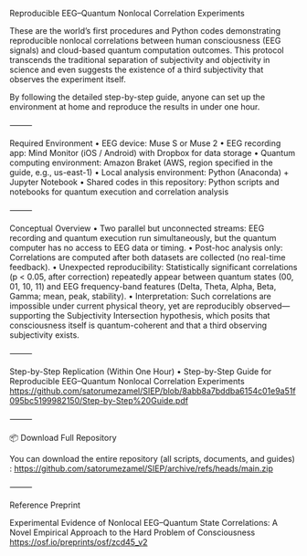 Reproducible EEG–Quantum Nonlocal Correlation Experiments

These are the world’s first procedures and Python codes demonstrating reproducible nonlocal correlations between human consciousness (EEG signals) and cloud-based quantum computation outcomes.
This protocol transcends the traditional separation of subjectivity and objectivity in science and even suggests the existence of a third subjectivity that observes the experiment itself.

By following the detailed step-by-step guide, anyone can set up the environment at home and reproduce the results in under one hour.

⸻

Required Environment
	•	EEG device: Muse S or Muse 2
	•	EEG recording app: Mind Monitor (iOS / Android) with Dropbox for data storage
	•	Quantum computing environment: Amazon Braket (AWS, region specified in the guide, e.g., us-east-1)
	•	Local analysis environment: Python (Anaconda) + Jupyter Notebook
	•	Shared codes in this repository: Python scripts and notebooks for quantum execution and correlation analysis

⸻

Conceptual Overview
	•	Two parallel but unconnected streams: EEG recording and quantum execution run simultaneously, but the quantum computer has no access to EEG data or timing.
	•	Post-hoc analysis only: Correlations are computed after both datasets are collected (no real-time feedback).
	•	Unexpected reproducibility: Statistically significant correlations (p < 0.05, after correction) repeatedly appear between quantum states (00, 01, 10, 11) and EEG frequency-band features (Delta, Theta, Alpha, Beta, Gamma; mean, peak, stability).
	•	Interpretation: Such correlations are impossible under current physical theory, yet are reproducibly observed—supporting the Subjectivity Intersection hypothesis, which posits that consciousness itself is quantum-coherent and that a third observing subjectivity exists.

⸻

Step-by-Step Replication (Within One Hour)
	•	Step-by-Step Guide for Reproducible EEG–Quantum Nonlocal Correlation Experiments
	https://github.com/satorumezamel/SIEP/blob/8abb8a7bddba6154c01e9a51f095bc5199982150/Step-by-Step%20Guide.pdf

⸻

📦 Download Full Repository

You can download the entire repository (all scripts, documents, and guides) :
https://github.com/satorumezamel/SIEP/archive/refs/heads/main.zip

⸻

Reference Preprint

Experimental Evidence of Nonlocal EEG–Quantum State Correlations: A Novel Empirical Approach to the Hard Problem of Consciousness
https://osf.io/preprints/osf/zcd45_v2

